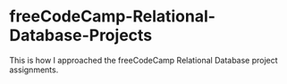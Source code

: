 # freeCodeCamp-Relational-Database-Projects
This is how I approached the freeCodeCamp Relational Database project assignments.
